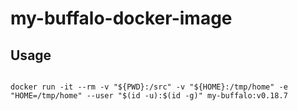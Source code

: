 # my-buffalo-docker-image

## Usage

```shell

docker run -it --rm -v "${PWD}:/src" -v "${HOME}:/tmp/home" -e "HOME=/tmp/home" --user "$(id -u):$(id -g)" my-buffalo:v0.18.7
```
